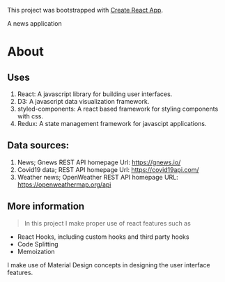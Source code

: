 This project was bootstrapped with [Create React App](https://github.com/facebook/create-react-app).

A news application

# About

## Uses
1.  React: A javascript library for building user interfaces.
2.  D3: A javascript data visualization framework.
3.  styled-components: A react based framework for styling components with css.
4.  Redux: A state management framework for javascipt applications.

## Data sources:
1.  News; Gnews REST API homepage Url: https://gnews.io/
2.  Covid19 data; REST API homepage Url: https://covid19api.com/
3.  Weather news; OpenWeather REST API homepage URL: https://openweathermap.org/api

## More information

> In this project I make proper use of react features such as
* React Hooks, including custom hooks and third party hooks
* Code Splitting
* Memoization

I make use of Material Design concepts in designing the user interface features.
